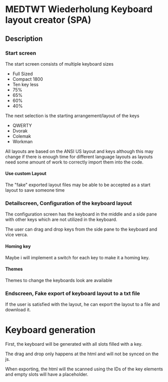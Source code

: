 # MEDTWT Wiederholung Keyboard layout creator (SPA)

## Description

### Start screen
The start screen consists of multiple keyboard sizes

- Full Sized
- Compact 1800
- Ten key less
- 75%
- 65%
- 60%
- 40%

The next selection is the starting arrangement/layout of the keys

- QWERTY
- Dvorak
- Colemak
- Workman

All layouts are based on the ANSI US layout and keys although this may change if there is enough time for
different language layouts as layouts need some amount of work to correctly import them into the code.

#### Use custom Layout

The "fake" exported layout files may be able to be accepted as a start layout to save someone time

### Detailscreen, Configuration of the keyboard layout

The configuration screen has the keyboard in the middle and a side pane 
with other keys which are not utilized in the keyboard.

The user can drag and drop keys from the side pane to the keyboard and 
vice verca.

#### Homing key

Maybe i will implement a switch for each key to make it a homing key.

#### Themes

Themes to change the keyboards look are available

### Endscreen, Fake export of keyboard layout to a txt file

If the user is satisfied with the layout, he can export the layout to a
file and download it.



# Keyboard generation

First, the keyboard will be generated with all slots filled with a key. 

The drag and drop only happens at the html and will not be synced on the js.

When exporting, the html will the scanned using the IDs of the key elements and empty
slots will have a placeholder.